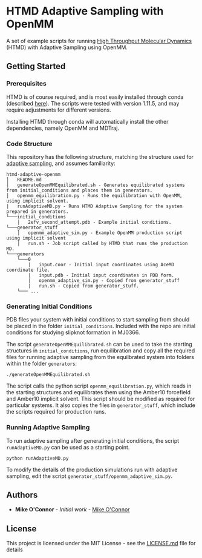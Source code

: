 # HTMD Adaptive Sampling with OpenMM

A set of example scripts for running [High Throughput Molecular Dynamics](https://www.acellera.com/products/high-throughput-molecular-dynamics/) (HTMD) with Adaptive Sampling using OpenMM. 

## Getting Started

### Prerequisites

HTMD is of course required, and is most easily installed through conda
(described [here](https://software.acellera.com//academic-download.html)). The scripts were tested with version 1.11.5, and may require adjustments
for different versions. 

Installing HTMD through conda will automatically install the other dependencies, namely OpenMM and MDTraj. 

### Code Structure

This repository has the following structure, matching the structure used for [adaptive sampling](https://software.acellera.com/docs/latest/htmd/userguide/adaptive-sampling-explained.html), and assumes familiarity:

```
htmd-adaptive-openmm
│   README.md
│   generateOpenMMEquilibrated.sh - Generates equilibrated systems from initial_conditions and places them in generators.
│   openmm_equilibration.py - Runs the equilibration with OpenMM, using implicit solvent.
|   runAdaptiveMD.py - Runs HTMD Adaptive Sampling for the system prepared in generators.
└───initial_conditions
    │   2efv_second_attempt.pdb - Example initial conditions.  
└───generator_stuff
    │   openmm_adaptive_sim.py - Example OpenMM production script using implicit solvent
    │   run.sh - Job script called by HTMD that runs the production MD.
└───generators
    └───0
        |   input.coor - Initial input coordinates using AceMD coordinate file. 
        |   input.pdb - Initial input coordinates in PDB form.
        |   openmm_adaptive_sim.py - Copied from generator_stuff
        |   run.sh - Copied from generator_stuff. 
    └─── ...
```

### Generating Initial Conditions

PDB files your system with initial conditions to start sampling from should be placed in the folder `initial_conditions`. Included with the repo
are initial conditions for studying slipknot formation in MJ0366. 

The script `generateOpenMMEquilibrated.sh` can be used to take the starting structures in `initial_conditions`, run equilibration and copy all the 
required files for running adaptive sampling from the equilbrated system into folders within the folder `generators`: 
```
./generateOpenMMEquilibrated.sh
```
The script calls the python script `openmm_equilibration.py`, which reads in the starting structures and equilibrates them using the Amber10 forcefield 
and Amber10 implicit solvent. This script should be modified as required for particular systems. It also copies the files in `generator_stuff`, which include the scripts required for production runs. 

### Running Adaptive Sampling

To run adaptive sampling after generating initial conditions, the script `runAdaptiveMD.py` can be used as a starting point. 
```
python runAdaptiveMD.py
```

To modify the details of the production simulations run with adaptive sampling, edit the script `generator_stuff/openmm_adaptive_sim.py`. 

## Authors

* **Mike O'Connor** - *Initial work* - [Mike O'Connor](https://github.com/mikeoconnor0308)

## License

This project is licensed under the MIT License - see the [LICENSE.md](LICENSE.md) file for details

